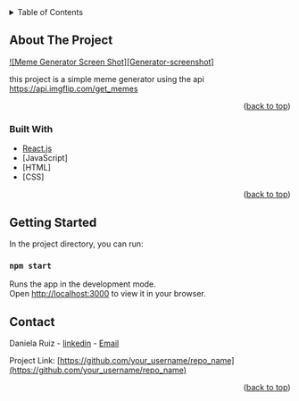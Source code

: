 <div id="top"></div>

<details>
  <summary>Table of Contents</summary>
  <ol>
    <li>
      <a href="#about-the-project">About The Project</a>
      <ul>
        <li><a href="#built-with">Built With</a></li>
      </ul>
    </li>
    <li>
      <a href="#getting-started">Getting Started</a>
    </li>
    <li><a href="#contact">Contact</a></li>
  </ol>
</details>

## About The Project

[![Meme Generator Screen Shot][Generator-screenshot]](./memegenerator.png)

this project is a simple meme generator using the api https://api.imgflip.com/get_memes

<p align="right">(<a href="#top">back to top</a>)</p>


### Built With

* [React.js](https://reactjs.org/)
* [JavaScript]
* [HTML]
* [CSS]

<p align="right">(<a href="#top">back to top</a>)</p>


## Getting Started

In the project directory, you can run:

### `npm start`

Runs the app in the development mode.\
Open [http://localhost:3000](http://localhost:3000) to view it in your browser.


## Contact

Daniela Ruiz - [linkedin](https://www.linkedin.com/in/daniela-ruiz-arango/) - [Email](daruiz1218@gmail.com)

Project Link: [https://github.com/your_username/repo_name](https://github.com/your_username/repo_name)

<p align="right">(<a href="#top">back to top</a>)</p>
